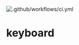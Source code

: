 ![.github/workflows/ci.yml](https://github.com/allesrebel/keyboard/workflows/.github/workflows/ci.yml/badge.svg)
# keyboard
